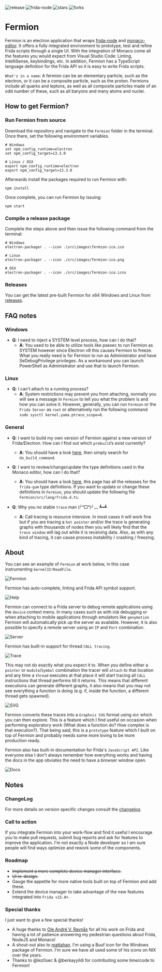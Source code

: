 ![release](https://badgen.net/github/tag/FuzzySecurity/Fermion?label=Fermion%20Release&color=green&icon=atom) ![frida-node](https://badgen.net/badge/Frida-Node%20Version/v16.0.15/green?icon=typescript) ![stars](https://badgen.net/github/stars/FuzzySecurity/Fermion?color=cyan&label=Stars) ![forks](https://badgen.net/github/forks/FuzzySecurity/Fermion?color=cyan&label=Forks)

# Fermion

Fermion is an electron application that wraps [frida-node](https://github.com/frida/frida-node) and [monaco-editor](https://microsoft.github.io/monaco-editor/). It offers a fully integrated environment to prototype, test and refine Frida scripts through a single UI. With the integration of Monaco come all the features you would expect from Visual Studio Code: Linting, IntelliSense, keybindings, etc. In addition, Fermion has a TypeScript language definition for the Frida API so it is easy to write Frida scripts.

`What's in a name`: A fermion can be an elementary particle, such as the electron, or it can be a composite particle, such as the proton. Fermions include all quarks and leptons, as well as all composite particles made of an odd number of these, such as all baryons and many atoms and nuclei.

## How to get Fermion?

### Run Fermion from source

Download the repository and navigate to the `Fermion` folder in the terminal. Once there, set the following environment variables.

```
# Windows
set npm_config_runtime=electron
set npm_config_target=13.3.0

# Linux / OSX
export npm_config_runtime=electron
export npm_config_target=13.3.0
```

Afterwards install the packages required to run Fermion with:

```
npm install
```

Once complete, you can run Fermion by issuing:

```
npm start
```

### Compile a release package

Complete the steps above and then issue the following command from the terminal:

```
# Windows
electron-packager . --icon .\src\images\fermion-ico.ico

# Linux
electron-packager . --icon ./src/images/fermion-ico.png

# OSX
electron-packager . --icon ./src/images/fermion-ico.icns
```

### Releases

You can get the latest pre-built Fermion for x64 Windows and Linux from [releases](https://github.com/FuzzySecurity/Fermion/releases).

## FAQ notes

### Windows

  * **Q**: I need to inject a SYSTEM level process, how can I do that?
    * **A**: You used to be able to utilize tools like psexec to run Fermion as SYSTEM however since Electron v8 this causes Fermion to freeze. What you really need is for Fermion to run as Administrator and have SeDebugPrivilege privileges. As a workaround you can launch PowerShell as Administrator and use that to launch Fermion.

### Linux

  * **Q**: I can't attach to a running process?
    * **A**: System restrictions may prevent you from attaching, normally you will see a message in `Fermion` to tell you what the problem is and how you can solve it. However, generally, you can run `Fermion` or the `Frida Server` as `root` or alternatively run the following command `sudo sysctl kernel.yama.ptrace_scope=0`.

### General

  * **Q**: I want to build my own version of Fermion against a new version of Frida/Electron. How can I find out which `prebuild`’s exist currently?
    * **A**: You should have a look [here](https://github.com/frida/frida/blob/master/releng/release.py), then simply search for `do_build_command`.

  * **Q**: I want to review/change/update the type definitions used in the Monaco editor, how can I do that?
    * **A**: You should have a look [here](https://www.npmjs.com/package/@types/frida-gum), this page has all the releases for the `frida-gum` type definitions. If you want to update or change these definitions in `Fermion`, you should update the following file `Fermion/src/lang/frida.d.ts`.

  * **Q**: Why you no stable `trace` man (╯°□°)╯︵ ┻━┻
    * **A**: Call tracing is resource intensive. In most cases it will work fine but if you are tracing a `hot pointer` and/or the trace is generating graphs with thousands of nodes then you will likely find that the `trace window` will lag out while it is receiving data. Also, as with any kind of tracing, it can cause process instability / crashing / freezing.

## About

You can see an example of `Fermion` at work below, in this case instrumenting `kernel32!ReadFile`.

![Fermion](Images/Fermion-1.png)

Fermion has auto-complete, linting and Frida API symbol support.

![Help](Images/Fermion-2.png)

Fermion can connect to a Frida server to debug remote applications using the `device` context menu. In many cases such as with `USB` debugging or when attaching to mobile applications through emulators like `genymotion` Fermion will automatically pick up the server as available. However, it is also possible to specify a remote server using an `IP` and `Port` combination.

![Server](Images/Fermion-3.png)

Fermion has built-in support for thread `CALL tracing`.

![Trace](Images/Fermion-4.png)

This may not do exactly what you expect it to. When you define either a `pointer` or `module`/`Symbol` combination the tracer will `attach` to that location and any time a `thread` executes at that place it will start tracing all `CALL` instructions that thread performs till it returns. This means that different executions can generate different graphs, it also means that you may not see everything a function is doing (e.g. if, inside the function, a different thread gets spawned).

![SVG](Images/Fermion-5.png)

Fermion converts these traces into a `Graphviz SVG` format using `dot` which you can then explore. This is a feature which I find useful on occasion when performing exploratory work (What does a function do? How complex is that execution?). That being said, this is a `prototype` feature which I built on top of Fermion and probably needs some more loving to be more production ready.

Fermion also has built-in documentation for Frida's `JavaScript API`. Like everyone else I don't always remember how everything works and having the docs in the app obviates the need to have a browser window open.

![Docs](Images/Fermion-6.png)

## Notes

### ChangeLog

For more details on version specific changes consult the [changelog](https://github.com/FuzzySecurity/Fermion/blob/master/CHANGELOG.txt).

### Call to action

If you integrate Fermion into your work-flow and find it useful I encourage you to make pull requests, submit bug reports and ask for features to improve the application. I'm not exactly a Node developer so I am sure people will find ways optimize and rework some of the components.

### Roadmap

* ~~Implement a more complete device manager interface.~~
* ~~UI re-design.~~
* Gauge the appetite for more native tools built on top of Fermion and add these.
* Extend the device manager to take advantage of the new features integrated into `Frida v15.0+`.

### Special thanks

I just want to give a few special thanks!

* A huge thanks to [Ole André V. Ravnås](https://twitter.com/oleavr) for all his work on Frida and having a lot of patience answering my pedestrian questions about Frida, NodeJS and Monaco!
* A shout-out also to [mattahan](https://www.deviantart.com/mattahan). I'm using a Buuf icon for the Windows package of Fermion. I'm sure we have all used some of his icons on NIX over the years.
* Thanks to @lez0sec & @berkayyildi for contributing some time/code to Fermion!
